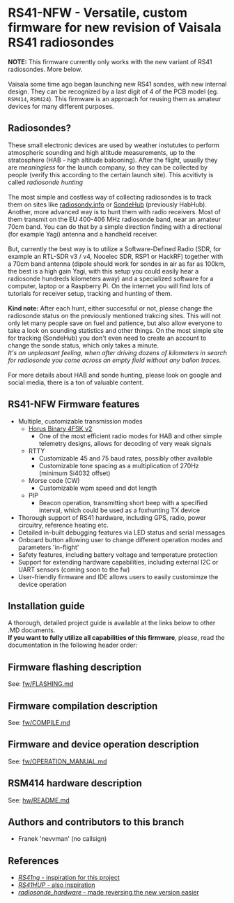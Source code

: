 # RS41-NFW - Versatile, custom firmware for new revision of Vaisala RS41 radiosondes
**NOTE:** This firmware currently only works with the new variant of RS41 radiosondes. More below.<br><br>
Vaisala some time ago began launching new RS41 sondes, with new internal design. They can be recognized by a last digit of 4 of the PCB model (eg. `RSM414`, `RSM424`). This firmware is an approach for reusing them as amateur devices for many different purposes.

## Radiosondes?
These small electronic devices are used by weather instututes to perform atmospheric sounding and high altitude measurements, up to the stratosphere (HAB - high altitude balooning). After the flight, usually they are *meaningless* for the launch company, so they can be collected by people (verify this according to the certain launch site). This acvitivty is called *radiosonde hunting*<br><br>
The most simple and costless way of collecting radiosondes is to track them on sites like [radiosondy.info](https://radiosondy.info/) or [SondeHub](https://sondehub.org/) (previously HabHub). <br>
Another, more advanced way is to hunt them with radio receivers. Most of them transmit on the EU 400-406 MHz radiosonde band, near an amateur 70cm band. You can do that by a simple direction finding with a directional (for example Yagi) antenna and a handheld receiver. <br><br>
But, currently the best way is to utilize a Software-Defined Radio (SDR, for example an RTL-SDR v3 / v4, Nooelec SDR, RSP1 or HackRF) together with a 70cm band antenna (dipole should work for sondes in air as far as 100km, the best is a high gain Yagi, with this setup you could easily hear a radiosonde hundreds kilometers away) and a specialized software for a computer, laptop or a Raspberry Pi. On the internet you will find lots of tutorials for receiver setup, tracking and hunting of them.<br><br>
**Kind note:** After each hunt, either successful or not, please change the radiosonde status on the previously mentioned trakcing sites. This will not only let many people save on fuel and patience, but also allow everyone to take a look on sounding statistics and other things. On the most simple site for tracking (SondeHub) you don't even need to create an account to change the sonde status, which only takes a minute. <br>
*It's an unpleasant feeling, when after driving dozens of kilometers in search for radiosonde you come across an empty field without any ballon traces.*<br><br>
For more details about HAB and sonde hunting, please look on google and social media, there is a ton of valuable content.

## RS41-NFW Firmware features
* Multiple, customizable transmission modes
    * [Horus Binary 4FSK v2](https://github.com/projecthorus/horusdemodlib/wiki)
        * One of the most efficient radio modes for HAB and other simple telemetry designs, allows for decoding of very weak signals
    * RTTY
        * Customizable 45 and 75 baud rates, possibly other available
        * Customizable tone spacing as a multiplication of 270Hz (minimum Si4032 offset)
    * Morse code (CW)
        * Customizable wpm speed and dot length
    * PIP
        * Beacon operation, transmitting short beep with a specified interval, which could be used as a foxhunting TX device
* Thorough support of RS41 hardware, including GPS, radio, power circuitry, reference heating etc.
* Detailed in-built debugging features via LED status and serial messages
* Onboard button allowing user to change different operation modes and parameters 'in-flight'
* Safety features, including battery voltage and temperature protection
* Support for extending hardware capabilities, including external I2C or UART sensors (coming soon to the fw)
* User-friendly firmware and IDE allows users to easily customimze the device operation

## Installation guide
A thorough, detailed project guide is available at the links below to other .MD documents.<br>
**If you want to fully utilize all capabilities of this firmware**, please, read the documentation in the following header order:

## Firmware flashing description
See: [fw/FLASHING.md](./fw/FLASHING.md)

## Firmware compilation description
See: [fw/COMPILE.md](./fw/COMPILE.md)

## Firmware and device operation description
See: [fw/OPERATION_MANUAL.md](./fw/OPERATION_MANUAL.md)

## RSM414 hardware description
See: [hw/README.md](./hw/README.md)

## Authors and contributors to this branch
* Franek 'nevvman' (no callsign)

## References
* [*RS41ng* - inspiration for this project](https://github.com/mikaelnousiainen/RS41ng)<br>
* [*RS41HUP* - also inspiration](https://github.com/darksidelemm/RS41HUP)<br>
* [*radiosonde_hardware* - made reversing the new version easier](https://github.com/bazjo/radiosonde_hardware)<br>